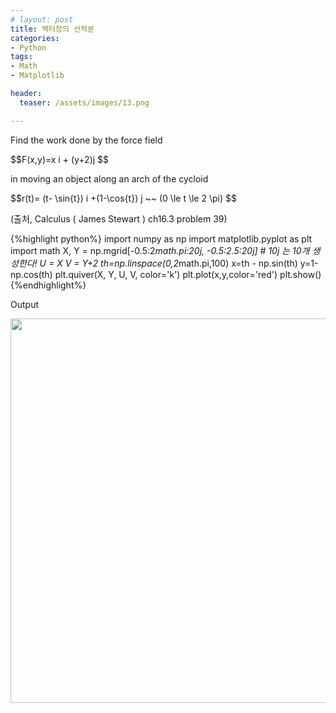```yaml
---
# layout: post
title: 벡터장의 선적분
categories:
- Python
tags:
- Math
- Matplotlib

header:
  teaser: /assets/images/13.png

---
```

<p>Find the work done by the force field</p>
<p>$$F(x,y)=x i + (y+2)j $$</p>
<p>in moving an object along an arch of the cycloid</p>
<p>$$r(t)= (t- \sin{t}) i +(1-\cos{t}) j ~~ (0 \le t \le 2 \pi) $$</p>
<p>(출처, Calculus ( James Stewart ) ch16.3 problem 39)</p>

{%highlight python%}
import numpy as np
import matplotlib.pyplot as plt
import math
X, Y = np.mgrid[-0.5:2*math.pi:20j, -0.5:2.5:20j]   # 10j 는 10개 생성한다!
U = X
V = Y+2
th=np.linspace(0,2*math.pi,100)
x=th - np.sin(th)
y=1-np.cos(th)
plt.quiver(X, Y, U, V, color='k')
plt.plot(x,y,color='red')
plt.show()
{%endhighlight%}

<p>Output</p>
<p><a href="http://xzero.co.kr/wp-content/uploads/2016/11/vector.png"><img class="alignnone wp-image-655 size-full" src="{{ site.baseurl }}/assets/vector.png" width="815" height="615" /></a></p>
